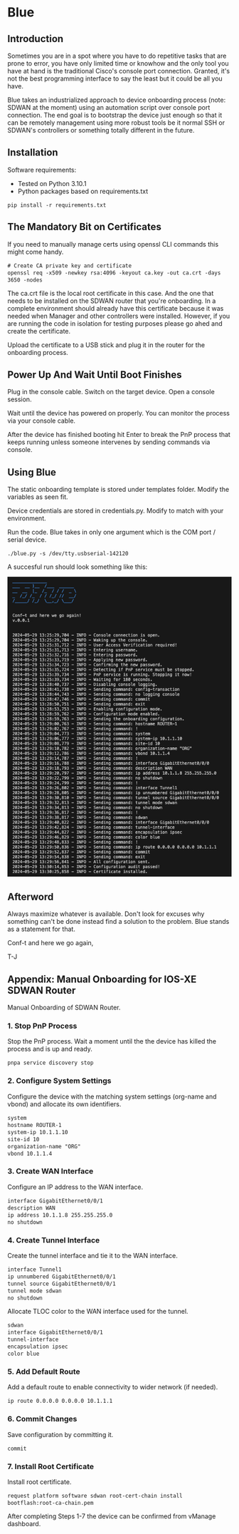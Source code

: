 # Blue

## Introduction

Sometimes you are in a spot where you have to do repetitive tasks that are prone to error, you have only limited time or knowhow and the only tool you have at hand is the traditional Cisco's console port connection. Granted, it's not the best programming interface to say the least but it could be all you have. 

Blue takes an industrialized approach to device onboarding process (note: SDWAN at the moment) using an automation script over console port connection. The end goal is to bootstrap the device just enough so that it can be remotely management using more robust tools be it normal SSH or SDWAN's controllers or something totally different in the future. 

## Installation

Software requirements:
- Tested on Python 3.10.1
- Python packages based on requirements.txt

`````
pip install -r requirements.txt
`````

## The Mandatory Bit on Certificates

If you need to manually manage certs using openssl CLI commands this might come handy.

````
# Create CA private key and certificate
openssl req -x509 -newkey rsa:4096 -keyout ca.key -out ca.crt -days 3650 -nodes
````

The ca.crt file is the local root certificate in this case. And the one that needs to be installed on the SDWAN router that you're onboarding. In a complete environment should already have this certificate because it was needed when Manager and other controllers were installed. However, if you are running the code in isolation for testing purposes please go ahed and create the certificate. 

Upload the certificate to a USB stick and plug it in the router for the onboarding process.

## Power Up And Wait Until Boot Finishes

Plug in the console cable. Switch on the target device. Open a console session.

Wait until the device has powered on properly. You can monitor the process via your console cable. 

After the device has finished booting hit Enter to break the PnP process that keeps running unless someone intervenes by sending commands via console. 

## Using Blue

The static onboarding template is stored under templates folder. Modify the variables as seen fit. 

Device credentials are stored in credentials.py. Modify to match with your environment. 

Run the code. Blue takes in only one argument which is the COM port / serial device.

````
./blue.py -s /dev/tty.usbserial-142120
````

A succesful run should look something like this:

![sample run](./sample-run.png)

## Afterword

Always maximize whatever is available. Don't look for excuses why something can't be done instead find a solution to the problem. Blue stands as a statement for that. 

Conf-t and here we go again,

T-J

## Appendix: Manual Onboarding for IOS-XE SDWAN Router

Manual Onboarding of SDWAN Router.

### 1. Stop PnP Process

Stop the PnP process. Wait a moment until the the device has killed the process and is up and ready. 

```
pnpa service discovery stop
```

### 2. Configure System Settings

Configure the device with the matching system settings (org-name and vbond) and allocate its own identifiers. 

```
system
hostname ROUTER-1
system-ip 10.1.1.10
site-id 10
organization-name "ORG"
vbond 10.1.1.4
```

### 3. Create WAN Interface 

Configure an IP address to the WAN interface. 

```
interface GigabitEthernet0/0/1
description WAN
ip address 10.1.1.8 255.255.255.0
no shutdown
```

### 4. Create Tunnel Interface

Create the tunnel interface and tie it to the WAN interface.

```
interface Tunnel1
ip unnumbered GigabitEthernet0/0/1
tunnel source GigabitEthernet0/0/1
tunnel mode sdwan
no shutdown
```

Allocate TLOC color to the WAN interface used for the tunnel. 

```
sdwan
interface GigabitEthernet0/0/1
tunnel-interface
encapsulation ipsec
color blue
```

### 5. Add Default Route

Add a default route to enable connectivity to wider network (if needed). 

```
ip route 0.0.0.0 0.0.0.0 10.1.1.1
```

### 6. Commit Changes 

Save configuration by committing it.

```
commit
```

### 7. Install Root Certificate

Install root certificate. 

```
request platform software sdwan root-cert-chain install bootflash:root-ca-chain.pem
```

After completing Steps 1-7 the device can be confirmed from vManage dashboard. 

